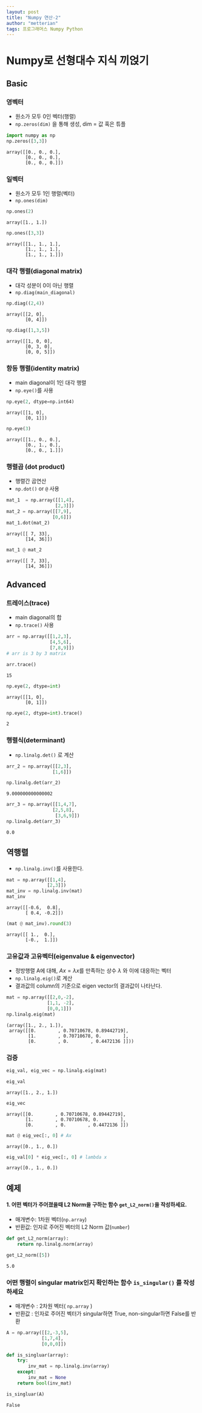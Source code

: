```yaml
---
layout: post
title: "Numpy 연산-2"
author: "metterian"
tags: 프로그래머스 Numpy Python
---
```

# Numpy로 선형대수 지식 끼얹기

## Basic
### 영벡터
- 원소가 모두 0인 벡터(행렬)
- `np.zeros(dim)` 을 통해 생성, dim = 값 혹은 튜플


```python
import numpy as np
np.zeros([3,3])
```


    array([[0., 0., 0.],
           [0., 0., 0.],
           [0., 0., 0.]])



### 일벡터
- 원소가 모두 1인 행렬(벡터)
- `np.ones(dim)`


```python
np.ones(2)
```


    array([1., 1.])




```python
np.ones([3,3])
```




    array([[1., 1., 1.],
           [1., 1., 1.],
           [1., 1., 1.]])



### 대각 행렬(diagonal matrix)
- 대각 성분이 0이 아닌 행렬
- `np.diag(main_diagonal)`


```python
np.diag((2,4))
```




    array([[2, 0],
           [0, 4]])




```python
np.diag([1,3,5])
```




    array([[1, 0, 0],
           [0, 3, 0],
           [0, 0, 5]])



 

### 항등 행렬(identity matrix)
- main diagonal이 1인 대각 행렬
- `np.eye()`를 사용


```python
np.eye(2, dtype=np.int64)
```




    array([[1, 0],
           [0, 1]])




```python
np.eye(3)
```




    array([[1., 0., 0.],
           [0., 1., 0.],
           [0., 0., 1.]])



 

### 행렬곱 (dot product)
- 행렬간 곱연산
- `np.dot()` or `@` 사용


```python
mat_1  = np.array([[1,4],
                  [2,3]])
mat_2 = np.array([[7,9],
                 [0,6]])
mat_1.dot(mat_2)
```




    array([[ 7, 33],
           [14, 36]])




```python
mat_1 @ mat_2
```




    array([[ 7, 33],
           [14, 36]])



 

## Advanced

### 트레이스(trace)
- main diagonal의 합
- `np.trace()` 사용


```python
arr = np.array([[1,2,3],
                [4,5,6],
                [7,8,9]])
# arr is 3 by 3 matrix
```


```python
arr.trace()
```




    15




```python
np.eye(2, dtype=int)
```




    array([[1, 0],
           [0, 1]])




```python
np.eye(2, dtype=int).trace()
```




    2



 

### 행렬식(determinant)
- `np.linalg.det()` 로 계산


```python
arr_2 = np.array([[2,3],
                 [1,6]])
```


```python
np.linalg.det(arr_2)
```




    9.000000000000002




```python
arr_3 = np.array([[1,4,7],
                 [2,5,8],
                  [3,6,9]])
np.linalg.det(arr_3)
```




    0.0



 

## 역행렬
- `np.linalg.inv()`를 사용한다.


```python
mat = np.array([[1,4],
               [2,3]])
mat_inv = np.linalg.inv(mat)
mat_inv
```




    array([[-0.6,  0.8],
           [ 0.4, -0.2]])




```python
(mat @ mat_inv).round(3)
```




    array([[ 1.,  0.],
           [-0.,  1.]])



 

### 고유값과 고유벡터(eigenvalue & eigenvector)
- 정방행렬 A에 대해, $Ax = \lambda x$를 만족하는 상수 $\lambda$ 와 이에 대응하는 벡터
- `np.linalg.eig()`로 계산
- 결과값의 column의 기준으로 eigen vector의 결과값이 나타난다.


```python
mat = np.array([[2,0,-2],
               [1,1, -2],
               [0,0,1]])
np.linalg.eig(mat)
```




    (array([1., 2., 1.]),
     array([[0.        , 0.70710678, 0.89442719],
            [1.        , 0.70710678, 0.        ],
            [0.        , 0.        , 0.4472136 ]]))



### 검증


```python
eig_val, eig_vec = np.linalg.eig(mat)

eig_val
```




    array([1., 2., 1.])




```python
eig_vec
```




    array([[0.        , 0.70710678, 0.89442719],
           [1.        , 0.70710678, 0.        ],
           [0.        , 0.        , 0.4472136 ]])




```python
mat @ eig_vec[:, 0] # Ax
```




    array([0., 1., 0.])




```python
eig_val[0] * eig_vec[:, 0] # lambda x 
```




    array([0., 1., 0.])



 

## 예제

#### 1. 어떤 벡터가 주어졌을때 L2 Norm을 구하는 함수 `get_L2_norm()`을 작성하세요.

- 매개변수: 1차원 벡터(`np.array`)
- 반환값: 인자로 주어진 벡터의 L2 Norm 값(`number`)


```python
def get_L2_norm(array):
    return np.linalg.norm(array)

get_L2_norm([5])
```




    5.0



### 어떤 행렬이 singular matrix인지 확인하는 함수 `is_singular()` 를 작성하세요

- 매개변수 : 2차원 벡터( `np.array` ) 
- 반환값 : 인자로 주어진 벡터가 singular하면 True, non-singular하면 False를 반환


```python
A = np.array([[2,-3,5],
             [1,7,4],
             [0,0,0]])

def is_singluar(array):
    try:
        inv_mat = np.linalg.inv(array)
    except:
        inv_mat = None
    return bool(inv_mat)

is_singluar(A)
```




    False




```python

```